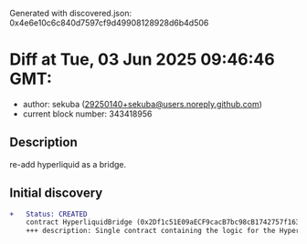 Generated with discovered.json: 0x4e6e10c6c840d7597cf9d49908128928d6b4d506

# Diff at Tue, 03 Jun 2025 09:46:46 GMT:

- author: sekuba (<29250140+sekuba@users.noreply.github.com>)
- current block number: 343418956

## Description

re-add hyperliquid as a bridge.

## Initial discovery

```diff
+   Status: CREATED
    contract HyperliquidBridge (0x2Df1c51E09aECF9cacB7bc98cB1742757f163dF7)
    +++ description: Single contract containing the logic for the Hyperliquid bridge. It manages deposits, withdrawals, the hot and cold validator sets, as well as the lockers, finalizers, and all the permissioned functions. The current locker threshold is 2 and the minimum validator threshold is 2/3*4.
```
